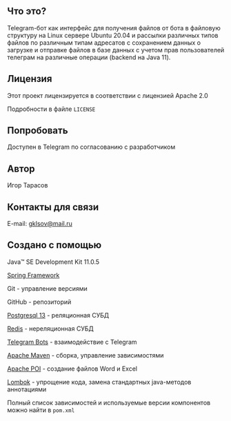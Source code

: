 ## Что это?
Telegram-бот как интерфейс для получения файлов от бота в файловую структуру на Linux сервере Ubuntu 20.04 и рассылки различных типов файлов по различным типам адресатов с сохранением данных о загрузке и отправке файлов в базе данных с учетом прав пользователей телеграм на различные операции (backend на Java 11).

## Лицензия
Этот проект лицензируется в соответствии с лицензией Apache 2.0

Подробности в файле ```LICENSE```

## Попробовать
Доступен в Telegram по согласованию с разработчиком

## Автор
Игор Тарасов

## Контакты для связи
E-mail: gklsov@mail.ru

## Создано с помощью
Java™ SE Development Kit 11.0.5

[Spring Framework](https://spring.io/)

Git - управление версиями

GitHub - репозиторий

[Postgresql 13](https://postgresql.org//) - реляционная СУБД

[Redis](https://redis.io/) - нереляционная СУБД

[Telegram Bots](https://core.telegram.org/bots) - взаимодействие с Telegram

[Apache Maven](https://maven.apache.org/) - сборка, управление зависимостями

[Apache POI](https://poi.apache.org/) - создание файлов Word и Excel

[Lombok](https://projectlombok.org/) - упрощение кода, замена стандартных java-методов аннотациями

Полный список зависимостей и используемые версии компонентов можно найти в ```pom.xml```
